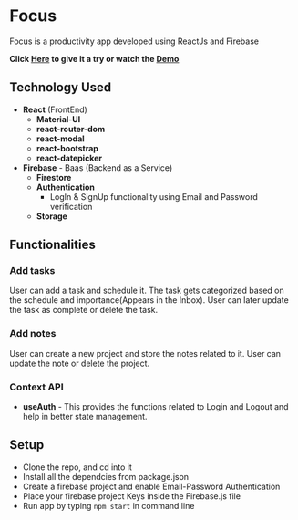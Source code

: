 # Focus

Focus is a productivity app developed using ReactJs and Firebase

**Click [Here](https://distracted-johnson-10e2a4.netlify.app/) to give it a try or watch the [Demo](https://youtu.be/UOmQNyJLYKw)**



## Technology Used

- **React** (FrontEnd)
  - **Material-UI** 
  - **react-router-dom**
  - **react-modal** 
  - **react-bootstrap** 
  - **react-datepicker**
- **Firebase** - Baas (Backend as a Service)
  - **Firestore** 
  - **Authentication**
    - LogIn & SignUp functionality using Email and Password verification    
  - **Storage** 
 

## Functionalities

### Add tasks

User can add a task and schedule it. The task gets categorized based on the schedule and importance(Appears in the Inbox). User can later update the task as complete or delete the task.

### Add notes

User can create a new project and store the notes related to it. User can update the note or delete the project.


### Context API

- **useAuth** - This provides the functions related to Login and Logout and help in better state management.


## Setup

- Clone the repo, and cd into it
- Install all the dependcies from package.json
- Create a firebase project and enable Email-Password Authentication
- Place your firebase project Keys inside the Firebase.js file
- Run app by typing `npm start` in command line
